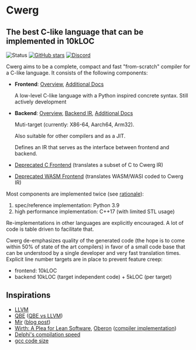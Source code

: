 # Cwerg

## The best C-like language that can be implemented in 10kLOC

![Status](../../workflows/cwerg-tests/badge.svg)
[![GitHub stars](https://img.shields.io/github/stars/robertmuth/Cwerg.svg?label=github%20stars)](https://github.com/robertmuth/Cwerg/stargazers)
[![Discord](https://img.shields.io/discord/1266057429091881011?logo=discord&style=flat)](https://discord.com/channels/1266057429091881011/)

Cwerg aims to be a complete, compact and fast "from-scratch" compiler for a C-like language.
It consists of the following components:
* **Frontend**: [Overview](FE/Docs/tutorial.md), [Additional Docs](FE/Docs/)

  A low-level C-like language with a Python inspired concrete syntax.
  Still actively development


* **Backend**: [Overview](BE/Docs/intro.md),  [Backend IR](BE/Docs/opcodes.md), [Additional Docs](BE/Docs/)

  Muti-target (currently: X86-64, Aarch64, Arm32).

  Also suitable for other compilers and as a JIT.

  Defines an IR that serves as the interface between frontend and backend.

* [Deprecated C Frontend](FrontEndC/)  (translates a subset of C to Cwerg IR)
* [Deprecated WASM Frontend](FrontEndWASM/) (translates WASM/WASI coded to Cwerg IR)


Most components are implemented twice (see [rationale](BE/Docs/why_python.md)):
1. spec/reference implementation: Python 3.9
2. high performance implementation: C++17 (with limited STL usage)

Re-implementations in other languages are explicitly encouraged. A lot of
code is table driven to facilitate that.

Cwerg de-emphasizes quality of the generated code (the hope is to come within 50%
of state of the art compilers) in favor of a small code base that can be
understood by a single developer and very fast translation times.
Explicit line number targets are in place to prevent feature creep:
* frontend: 10kLOC
* backend 10kLOC (target independent code) + 5kLOC (per target)



## Inspirations

* [LLVM](https://llvm.org)
* [QBE](https://c9x.me/compile/) ([QBE vs LLVM](https://c9x.me/compile/doc/llvm.html))
* [Mir](https://github.com/vnmakarov/mir) ([blog post](https://developers.redhat.com/blog/2020/01/20/mir-a-lightweight-jit-compiler-project/))
* [Wirth: A Plea for Lean Software](https://cr.yp.to/bib/1995/wirth.pdf),
  [Oberon](http://www.projectoberon.com/) ([compiler implementation](http://www.inf.ethz.ch/personal/wirth/ProjectOberon/PO.System.pdf))
* [Delphi's compilation speed](https://news.ycombinator.com/item?id=24735366)
* [gcc code size](https://www.phoronix.com/scan.php?page=news_item&px=MTg3OTQ)
